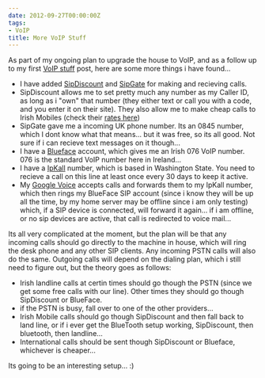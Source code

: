 ```yaml
---
date: 2012-09-27T00:00:00Z
tags:
- VoIP
title: More VoIP Stuff
---
```


As part of my ongoing plan to upgrade the house to VoIP, and as a follow up to my first [VoIP stuff][1] post, here are some more things i have found...

* I have added [SipDiscount][2] and [SipGate][3] for making and recieving calls.
* SipDiscount allows me to set pretty much any number as my Caller ID, as long as i "own" that number (they either text or call you with a code, and you enter it on their site). They also allow me to make cheap calls to Irish Mobiles (check their [rates here][4])
* SipGate gave me a incoming UK phone number. Its an 0845 number, which I dont know what that means... but it was free, so its all good. Not sure if i can recieve text messages on it though...
* I have a [Blueface][5] account, which gives me an Irish 076 VoIP number. 076 is the standard VoIP number here in Ireland...
* I have a [IpKall][6] number, which is based in Washington State. You need to recieve a call on this line at least once every 30 days to keep it active.
* My [Google Voice][7] accepts calls and forwards them to my IpKall number, which then rings my BlueFace SIP account (since i know they will be up all the time, by my home server may be offline since i am only testing) which, if a SIP device is connected, will forward it again... if i am offline, or no sip devices are active, that call is redirected to voice mail...

Its all very complicated at the moment, but the plan will be that any incoming calls should go directly to the machine in house, which will ring the desk phone and any other SIP clients. Any incoming PSTN calls will also do the same. Outgoing calls will depend on the dialing plan, which i still need to figure out, but the theory goes as follows:

* Irish landline calls at certin times should go though the PSTN (since we get some free calls with our line). Other times they should go though SipDiscount or BlueFace.
* if the PSTN is busy, fall over to one of the other providers...
* Irish Mobile calls should go though SipDiscount and then fall back to land line, or if i ever get the BlueTooth setup working, SipDiscount, then bluetooth, then landline...
* International calls should be sent though SipDiscount or Blueface, whichever is cheaper...

Its going to be an interesting setup... :)

[1]:http://tiernanotoole.ie/2012/09/11/VOIP-Stuff.html
[2]:http://www.sipdiscount.com
[3]:http://www.sipgate.co.uk
[4]:http://www.sipdiscount.com/rates
[5]:http://www.blueface.ie
[6]:http://www.ipkall.com/
[7]:http://voice.google.com/